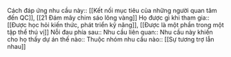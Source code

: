 


Cách đáp ứng nhu cầu này:: [[Kết nối mục tiêu của những người quan tâm đến QC]], [[21 Đám mây chim sáo lông vàng]]
Họ được gì khi tham gia:: [[Được học hỏi kiến thức, phát triển kỹ năng]], [[Được là một phần trong một tập thể thú vị]]
Nỗi đau phía sau:: 
Nhu cầu liên quan:: 
Nhu cầu này khiến cho họ thấy dự án thế nào:: 
Thuộc nhóm nhu cầu nào:: [[Sự tương trợ lẫn nhau]]
